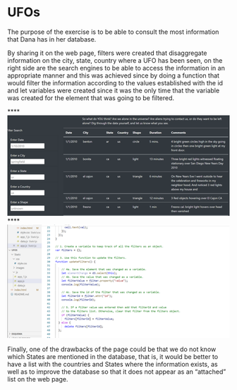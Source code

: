 # UFOs

The purpose of the exercise is to be able to consult the most information that Dana has in her database.

By sharing it on the web page, filters were created that disaggregate information on the city, state, country where a UFO has been seen, on the right side are the search engines to be able to access the information in an appropriate manner and this was achieved since by doing a function that would filter the information according to the values established with the id and let variables were created since it was the only time that the variable was created for the element that was going to be filtered.

****![This is an image](https://github.com/RH015/UFOs/blob/main/Static/images/1.png)
****![This is an image](https://github.com/RH015/UFOs/blob/main/Static/images/2.png)

Finally, one of the drawbacks of the page could be that we do not know which States are mentioned in the database, that is, it would be better to have a list with the countries and States where the information exists, as well as to improve the database so that it does not appear as an “attached” list on the web page.



